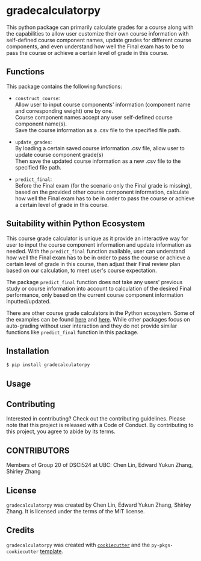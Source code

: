 # gradecalculatorpy

This python package can primarily calculate grades for a course along with the capabilities to allow user customize their own course information with self-defined course component names, update grades for different course components, and even understand how well the Final exam has to be to pass the course or achieve a certain level of grade in this course.

## Functions

This package contains the following functions:

- `construct_course`: <br>Allow user to input course components' information (component name and corresponding weight) one by one.<br>Course component names accept any user self-defined course component name(s).<br>Save the course information as a .csv file to the specified file path.

- `update_grades`: <br>By loading a certain saved course information .csv file, allow user to update course component grade(s) <br> Then save the updated course information as a new .csv file to the specified file path.
  
- `predict_final`: <br>Before the Final exam (for the scenario only the Final grade is missing), based on the provided other course component information, calculate how well the Final exam has to be in order to pass the course or achieve a certain level of grade in this course.

## Suitability within Python Ecosystem

This course grade calculator is unique as it provide an interactive way for user to input the course component information and update information as needed. With the `predict_final` function available, user can understand how well the Final exam has to be in order to pass the course or achieve a certain level of grade in this course, then adjust their Final review plan based on our calculation, to meet user's course expectation.

The package `predict_final` function does not take any users' previous study or course information into account to calculation of the desired Final performance, only based on the current course component information inputted/updated. 

There are other course grade calculators in the Python ecosystem. Some of the examples can be found [here](https://pypi.org/project/grade/) and [here](https://pypi.org/project/grade-tracker/). While other packages focus on auto-grading without user interaction and they do not provide similar functions like `predict_final` function in this package.

## Installation

```bash
$ pip install gradecalculatorpy
```

## Usage


## Contributing

Interested in contributing? Check out the contributing guidelines. Please note that this project is released with a Code of Conduct. By contributing to this project, you agree to abide by its terms.

## CONTRIBUTORS

Members of Group 20 of DSCI524 at UBC: Chen Lin, Edward Yukun Zhang, Shirley Zhang

## License

`gradecalculatorpy` was created by Chen Lin, Edward Yukun Zhang, Shirley Zhang. It is licensed under the terms of the MIT license.

## Credits

`gradecalculatorpy` was created with [`cookiecutter`](https://cookiecutter.readthedocs.io/en/latest/) and the `py-pkgs-cookiecutter` [template](https://github.com/py-pkgs/py-pkgs-cookiecutter).
